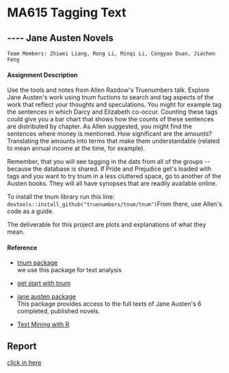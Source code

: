 # MA615 Tagging Text
## ---- Jane Austen Novels 

    Team Members: Zhiwei Liang, Rong Li, Minqi Li, Congyao Duan, Jiachen Feng

#### Assignment Description
Use the tools and notes from Allen Razdow's Truenumbers talk.  Explore Jane Austen's work using tnum fuctions to search and tag aspects of the work that reflect your thoughts and speculations.  You might for example tag the sentences in which Darcy and Elizabeth co-occur.  Counting these tags could give you a bar chart that shows how the counts of these sentences are distributed by chapter.  As Allen suggested, you might find the sentences where money is mentioned.  How significant are the amounts?  Translating the amounts into terms that make them understandable (related to mean annual income at the time, for example). 

Remember, that you will see tagging in the dats from all of the groups -- because the database is shared.  If Pride and Prejudice get's loaded with tags and you want to try tnum in a less cluttered space, go to another of the Austen books.  They will all have synopses that are readily available online.

To install the tnum library run this line: `devtools::install_github("truenumbers/tnum/tnum")`From there, use Allen's code as a guide.

The deliverable for this project are plots and explanations of what they mean.  


#### Reference

- [tnum package](https://github.com/Truenumbers/tnum)  
we use this package for text analysis

- [get start with tnum](https://github.com/Truenumbers/tnum/tree/master/tnum/inst/Rmd)

- [jane austen package](https://github.com/juliasilge/janeaustenr)  
This package provides access to the full texts of Jane Austen's 6 completed, published novels. 

- [Text Mining with R](https://www.tidytextmining.com/)

## Report
[click in here](https://ron-li.github.io/MA615text_mining/Tagging-Project.html)